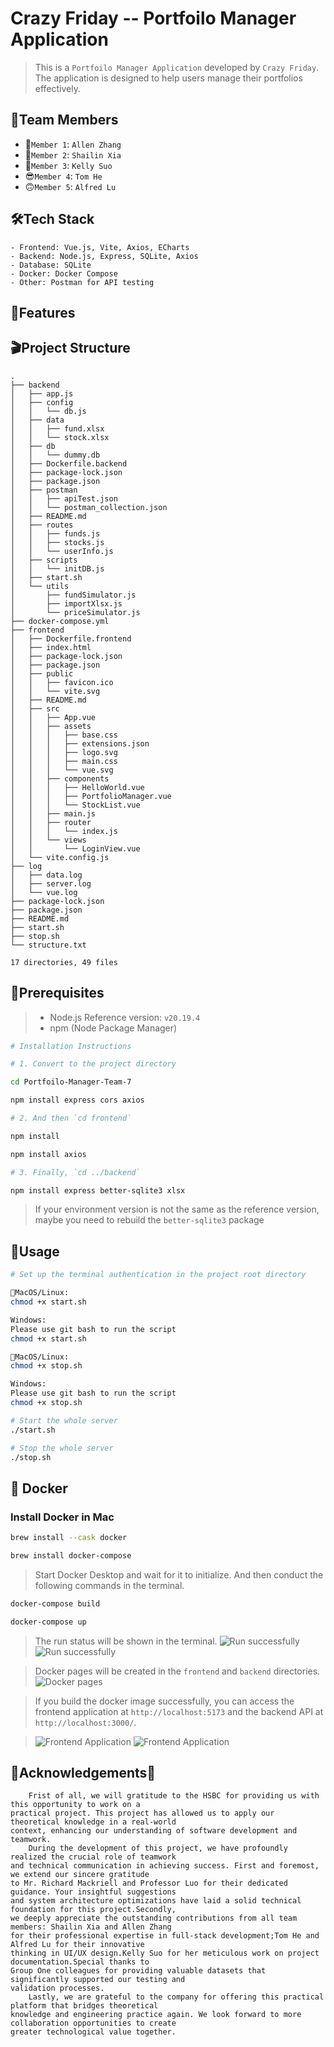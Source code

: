 # Crazy Friday -- Portfoilo Manager Application

>This is a `Portfoilo Manager Application` developed by `Crazy Friday`. The application is designed to help users manage their portfolios effectively.

## 🌈Team Members

- 🥸`Member 1`: `Allen Zhang`
- 🤯`Member 2`: `Shailin Xia`
- 🥳`Member 3`: `Kelly Suo`
- 😎`Member 4`: `Tom He`
- 🙃`Member 5`: `Alfred Lu`

## 🛠Tech Stack

```text
- Frontend: Vue.js, Vite, Axios, ECharts
- Backend: Node.js, Express, SQLite, Axios
- Database: SQLite
- Docker: Docker Compose
- Other: Postman for API testing
```

## 📖Features

## 🎬Project Structure

```text
.
├── backend
│   ├── app.js
│   ├── config
│   │   └── db.js
│   ├── data
│   │   ├── fund.xlsx
│   │   └── stock.xlsx
│   ├── db
│   │   └── dummy.db
│   ├── Dockerfile.backend
│   ├── package-lock.json
│   ├── package.json
│   ├── postman
│   │   ├── apiTest.json
│   │   └── postman_collection.json
│   ├── README.md
│   ├── routes
│   │   ├── funds.js
│   │   ├── stocks.js
│   │   └── userInfo.js
│   ├── scripts
│   │   └── initDB.js
│   ├── start.sh
│   └── utils
│       ├── fundSimulator.js
│       ├── importXlsx.js
│       └── priceSimulator.js
├── docker-compose.yml
├── frontend
│   ├── Dockerfile.frontend
│   ├── index.html
│   ├── package-lock.json
│   ├── package.json
│   ├── public
│   │   ├── favicon.ico
│   │   └── vite.svg
│   ├── README.md
│   ├── src
│   │   ├── App.vue
│   │   ├── assets
│   │   │   ├── base.css
│   │   │   ├── extensions.json
│   │   │   ├── logo.svg
│   │   │   ├── main.css
│   │   │   └── vue.svg
│   │   ├── components
│   │   │   ├── HelloWorld.vue
│   │   │   ├── PortfolioManager.vue
│   │   │   └── StockList.vue
│   │   ├── main.js
│   │   ├── router
│   │   │   └── index.js
│   │   └── views
│   │       └── LoginView.vue
│   └── vite.config.js
├── log
│   ├── data.log
│   ├── server.log
│   └── vue.log
├── package-lock.json
├── package.json
├── README.md
├── start.sh
├── stop.sh
└── structure.txt

17 directories, 49 files
```

## 🤪Prerequisites

> - Node.js Reference version: `v20.19.4`
> - npm (Node Package Manager)

```bash
# Installation Instructions

# 1. Convert to the project directory

cd Portfoilo-Manager-Team-7

npm install express cors axios

# 2. And then `cd frontend`

npm install 

npm install axios 

# 3. Finally, `cd ../backend`

npm install express better-sqlite3 xlsx

```

> If your environment version is not the same as the reference version, maybe you need to rebuild the `better-sqlite3` package

## 🚀Usage

```bash
# Set up the terminal authentication in the project root directory

MacOS/Linux:
chmod +x start.sh

Windows: 
Please use git bash to run the script
chmod +x start.sh

MacOS/Linux:
chmod +x stop.sh

Windows: 
Please use git bash to run the script
chmod +x stop.sh

# Start the whole server
./start.sh

# Stop the whole server
./stop.sh
```

## :whale: Docker 

### Install Docker in Mac

```bash
brew install --cask docker

brew install docker-compose
```

> Start Docker Desktop and wait for it to initialize.
> And then conduct the following commands in the terminal.

```bash
docker-compose build

docker-compose up
```
> The run status will be shown in the terminal.
> ![Run successfully](./images/docker_run.png)
> ![Run successfully](./images/docker_log.png)

> Docker pages will be created in the `frontend` and `backend` directories.
> ![Docker pages](./images/docker.png)

> If you build the docker image successfully, you can access the frontend application at `http://localhost:5173` and the backend API at `http://localhost:3000/`.

> ![Frontend Application](./images/frontend_1.png)
> ![Frontend Application](./images/frontend_2.png)

## 🤜Acknowledgements🤛

```text
    Frist of all, we will gratitude to the HSBC for providing us with this opportunity to work on a  
practical project. This project has allowed us to apply our theoretical knowledge in a real-world
context, enhancing our understanding of software development and teamwork.
    During the development of this project, we have profoundly realized the crucial role of teamwork
and technical communication in achieving success. First and foremost, we extend our sincere gratitude
to Mr. Richard Mackriell and Professor Luo for their dedicated guidance. Your insightful suggestions
and system architecture optimizations have laid a solid technical foundation for this project.Secondly,
we deeply appreciate the outstanding contributions from all team members: Shailin Xia and Allen Zhang 
for their professional expertise in full-stack development;Tom He and Alfred Lu for their innovative
thinking in UI/UX design.Kelly Suo for her meticulous work on project documentation.Special thanks to 
Group One colleagues for providing valuable datasets that significantly supported our testing and 
validation processes.
    Lastly, we are grateful to the company for offering this practical platform that bridges theoretical 
knowledge and engineering practice again. We look forward to more collaboration opportunities to create 
greater technological value together.
```